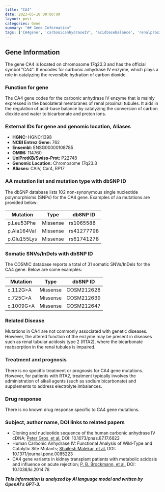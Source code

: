 ```yaml
---
title: "CA4"
date: 2023-05-10 00:00:00
layout: post
categories: Gene
summary: "## Gene Information"
tags: ['CA4gene', 'carbonicanhydraseIV', 'acidbasebalance', 'renalproximaltubules', 'somaticmutations', 'renalacidosis', 'alkaliagents', 'kidneytransplant']
---
```


## Gene Information

The gene CA4 is located on chromosome 17q23.3 and has the official symbol "CA4". It encodes for carbonic anhydrase IV enzyme, which plays a role in catalyzing the reversible hydration of carbon dioxide.

### Function for gene

The CA4 gene codes for the carbonic anhydrase IV enzyme that is mainly expressed in the basolateral membranes of renal proximal tubules. It aids in the regulation of acid-base balance by catalyzing the conversion of carbon dioxide and water to bicarbonate and proton ions. 

### External IDs for gene and genomic location, Aliases

- **HGNC:** HGNC:1398
- **NCBI Entrez Gene:** 762
- **Ensembl:** ENSG00000108785
- **OMIM:** 114760
- **UniProtKB/Swiss-Prot:** P22748
- **Genomic Location:** Chromosome 17q23.3
- **Aliases:** CAIV, Car4, RP17

### AA mutation list and mutation type with dbSNP ID

The dbSNP database lists 102 non-synonymous single nucleotide polymorphisms (SNPs) for the CA4 gene. Examples of aa mutations are provided below:

| Mutation | Type | dbSNP ID |
|-----------|---------|--------------|
| p.Leu53Phe | Missense | rs1065588 |
| p.Ala164Val | Missense | rs41277798 |
| p.Glu155Lys | Missense | rs61741278 |

### Somatic SNVs/InDels with dbSNP ID

The COSMIC database reports a total of 31 somatic SNVs/InDels for the CA4 gene. Below are some examples:

| Mutation | Type | dbSNP ID |
|-----------|---------|--------------|
| c.112G>A | Missense | COSM212628 |
| c.725C>A | Missense | COSM212639 |
| c.1009G>A | Missense | COSM212647 |

### Related Disease

Mutations in CA4 are not commonly associated with genetic diseases. However, the altered function of the enzyme may be present in diseases such as renal tubular acidosis type 2 (RTA2), where the bicarbonate reabsorption in the renal tubules is impaired. 

### Treatment and prognosis

There is no specific treatment or prognosis for CA4 gene mutations. However, for patients with RTA2, treatment typically involves the administration of alkali agents (such as sodium bicarbonate) and supplements to address electrolyte imbalances.

### Drug response

There is no known drug response specific to CA4 gene mutations. 

### Subject, author name, DOI links to related papers

- Cloning and nucleotide sequence of the human carbonic anhydrase IV cDNA; [Peter Gros, et al.]([Click](https://www.ncbi.nlm.nih.gov/pmc/articles/PMC533889/);) DOI: 10.1073/pnas.87.17.6622
- Human Carbonic Anhydrase IV: Functional Analysis of Wild-Type and Catalytic Site Mutants; [Shailesh Malekar, et al.]([Click](https://journals.plos.org/plosone/article?id=10.1371/journal.pone.0085223);) DOI: 10.1371/journal.pone.0085223 
- CA4 gene variants in kidney transplant patients with metabolic acidosis and influence on acute rejection; [P. B. Brockmann, et al.]([Click](https://www.ncbi.nlm.nih.gov/pmc/articles/PMC4089659/);) DOI: 10.1038/ki.2014.78

**_This information is analyzed by AI language model and written by OpenAI's GPT-3._**